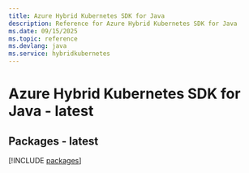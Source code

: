 ```yaml
---
title: Azure Hybrid Kubernetes SDK for Java
description: Reference for Azure Hybrid Kubernetes SDK for Java
ms.date: 09/15/2025
ms.topic: reference
ms.devlang: java
ms.service: hybridkubernetes
---
```

# Azure Hybrid Kubernetes SDK for Java - latest
## Packages - latest
[!INCLUDE [packages](hybrid-kubernetes-index.md)]